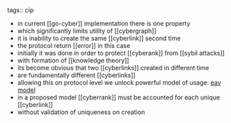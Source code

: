 tags:: cip

- in current [[go-cyber]] implementation there is one property
- which significantly limits utility of [[cybergraph]]
- it is inability to create the same [[cyberlink]] second time
- the protocol return [[error]] in this case
- initially it was done in order to protect [[cyberank]] from [[sybil attacks]]
- with formation of [[knowledge theory]]
- its become obvious that two [[cyberlinks]] created in different time
- are fundamentally different [[cyberlinks]]
- allowing this on protocol level we unlock powerful model of usage: [eav model](https://en.wikipedia.org/wiki/Entity%E2%80%93attribute%E2%80%93value_model#:~:text=An%20entity%E2%80%93attribute%E2%80%93value%20model,unforeseeable%20using%20a%20fixed%20design.)
- in a proposed model [[cyberrank]] must be accounted for each unique [[cyberlink]]
- without validation of uniqueness on creation